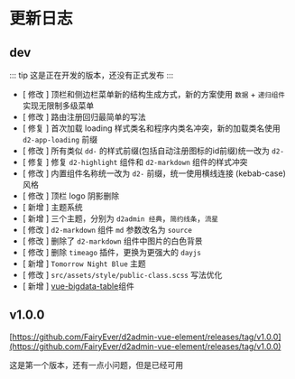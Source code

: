 # 更新日志

## dev

::: tip
这是正在开发的版本，还没有正式发布
:::

* [ 修改 ] 顶栏和侧边栏菜单新的结构生成方式，新的方案使用 `数据` + `递归组件` 实现无限制多级菜单
* [ 修改 ] 路由注册回归最简单的写法
* [ 修复 ] 首次加载 loading 样式类名和程序内类名冲突，新的加载类名使用 `d2-app-loading` 前缀
* [ 修改 ] 所有类似 `dd-` 的样式前缀(包括自动注册图标的id前缀)统一改为 `d2-`
* [ 修复 ] 修复 `d2-highlight` 组件和 `d2-markdown` 组件的样式冲突
* [ 修改 ] 内置组件名称统一改为 `d2-` 前缀，统一使用横线连接 (kebab-case) 风格
* [ 修改 ] 顶栏 logo 阴影删除
* [ 新增 ] 主题系统
* [ 新增 ] 三个主题，分别为 `d2admin 经典`，`简约线条`，`流星`
* [ 修改 ] `d2-markdown` 组件 `md` 参数改名为 `source`
* [ 修改 ] 删除了 `d2-markdown` 组件中图片的白色背景
* [ 修改 ] 删除 `timeago` 插件，更换为更强大的 `dayjs`
* [ 新增 ] `Tomorrow Night Blue` 主题
* [ 修改 ] `src/assets/style/public-class.scss` 写法优化
* [ 新增 ] [vue-bigdata-table](https://github.com/lison16/vue-bigdata-table)组件

## v1.0.0

[https://github.com/FairyEver/d2admin-vue-element/releases/tag/v1.0.0](https://github.com/FairyEver/d2admin-vue-element/releases/tag/v1.0.0)

这是第一个版本，还有一点小问题，但是已经可用